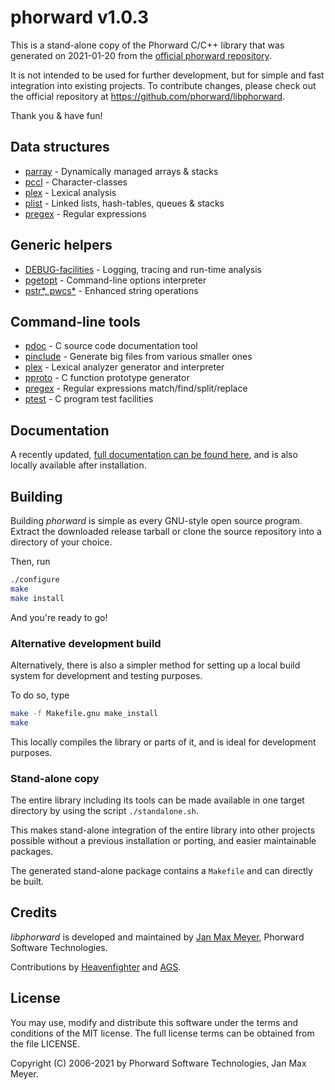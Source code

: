 # phorward v1.0.3

This is a stand-alone copy of the Phorward C/C++ library that was generated on 2021-01-20 from the [official phorward repository](https://github.com/phorward/libphorward).

It is not intended to be used for further development, but for simple and fast integration into existing projects. To contribute changes, please check out the official repository at https://github.com/phorward/libphorward.

Thank you & have fun!

## Data structures

- [parray](https://raw.githack.com/phorward/libphorward/master/doc/phorward.html#parray) - Dynamically managed arrays & stacks
- [pccl](https://raw.githack.com/phorward/libphorward/master/doc/phorward.html#pccl) - Character-classes
- [plex](https://raw.githack.com/phorward/libphorward/master/doc/phorward.html#plex) - Lexical analysis
- [plist](https://raw.githack.com/phorward/libphorward/master/doc/phorward.html#plist) - Linked lists, hash-tables, queues & stacks
- [pregex](https://raw.githack.com/phorward/libphorward/master/doc/phorward.html#pregex) - Regular expressions

## Generic helpers

- [DEBUG-facilities](https://raw.githack.com/phorward/libphorward/master/doc/phorward.html#ptrace) - Logging, tracing and run-time analysis
- [pgetopt](https://raw.githack.com/phorward/libphorward/master/doc/phorward.html#fn_pgetopt) - Command-line options interpreter
- [pstr*, pwcs*](https://raw.githack.com/phorward/libphorward/master/doc/phorward.html#pstr) - Enhanced string operations

## Command-line tools

- [pdoc](https://raw.githack.com/phorward/libphorward/master/doc/phorward.html#c_pdoc) - C source code documentation tool
- [pinclude](https://raw.githack.com/phorward/libphorward/master/doc/phorward.html#c_pinclude) - Generate big files from various smaller ones
- [plex](https://raw.githack.com/phorward/libphorward/master/doc/phorward.html#c_plex) - Lexical analyzer generator and interpreter
- [pproto](https://raw.githack.com/phorward/libphorward/master/doc/phorward.html#c_pproto) - C function prototype generator
- [pregex](https://raw.githack.com/phorward/libphorward/master/doc/phorward.html#c_pregex) - Regular expressions match/find/split/replace
- [ptest](https://raw.githack.com/phorward/libphorward/master/doc/phorward.html#c_ptest) - C program test facilities

## Documentation

A recently updated, [full documentation can be found here](https://raw.githack.com/phorward/libphorward/master/doc/phorward.html), and is also locally available after installation.

## Building

Building *phorward* is simple as every GNU-style open source program. Extract the downloaded release tarball or clone the source repository into a directory of your choice.

Then, run

```bash
./configure
make
make install
```

And you're ready to go!

### Alternative development build

Alternatively, there is also a simpler method for setting up a local build system for development and testing purposes.

To do so, type

```bash
make -f Makefile.gnu make_install
make
```

This locally compiles the library or parts of it, and is ideal for development purposes.

### Stand-alone copy

The entire library including its tools can be made available in one target directory by using the script `./standalone.sh`.

This makes stand-alone integration of the entire library into other projects possible without a previous installation or porting, and easier maintainable packages.

The generated stand-alone package contains a `Makefile` and can directly be built.

## Credits

*libphorward* is developed and maintained by [Jan Max Meyer](https://github.com/phorward/), Phorward Software Technologies.

Contributions by [Heavenfighter](https://github.com/Heavenfighter) and [AGS](https://github.com/FreeBASIC-programmer).

## License

You may use, modify and distribute this software under the terms and conditions of the MIT license.
The full license terms can be obtained from the file LICENSE.

Copyright (C) 2006-2021 by Phorward Software Technologies, Jan Max Meyer.
